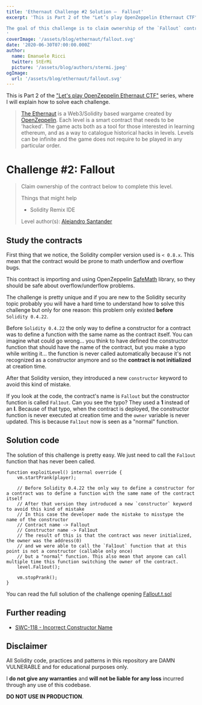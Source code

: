 ```yaml
---
title: 'Ethernaut Challenge #2 Solution —  Fallout'
excerpt: 'This is Part 2 of the "Let’s play OpenZeppelin Ethernaut CTF" series, where I will explain how to solve each challenge.</br></br>

The goal of this challenge is to claim ownership of the `Fallout` contract.
'
coverImage: '/assets/blog/ethernaut/fallout.svg'
date: '2020-06-30T07:00:00.000Z'
author:
  name: Emanuele Ricci
  twitter: StErMi
  picture: '/assets/blog/authors/stermi.jpeg'
ogImage:
  url: '/assets/blog/ethernaut/fallout.svg'
---
```


This is Part 2 of the ["Let's play OpenZeppelin Ethernaut CTF"](https://stermi.xyz/blog/lets-play-openzeppelin-ethernaut) series, where I will explain how to solve each challenge.

> [The Ethernaut](https://ethernaut.openzeppelin.com/) is a Web3/Solidity based wargame created by [OpenZeppelin](https://openzeppelin.com/).
> Each level is a smart contract that needs to be 'hacked'. The game acts both as a tool for those interested in learning ethereum, and as a way to catalogue historical hacks in levels. Levels can be infinite and the game does not require to be played in any particular order.

# Challenge #2: Fallout

> Claim ownership of the contract below to complete this level.
>
> Things that might help
>
> - Solidity Remix IDE
>
> Level author(s): [Alejandro Santander](https://github.com/ajsantander)

## Study the contracts

First thing that we notice, the Solidity compiler version used is `< 0.8.x`. This mean that the contract would be prone to math underflow and overflow bugs.

This contract is importing and using OpenZeppelin [SafeMath](https://docs.openzeppelin.com/contracts/4.x/api/utils#SafeMath) library, so they should be safe about overflow/underflow problems.

The challenge is pretty unique and if you are new to the Solidity security topic probably you will have a hard time to understand how to solve this challenge but only for one reason: this problem only existed **before** `Solidity 0.4.22`.

Before `Solidity 0.4.22` the only way to define a constructor for a contract was to define a function with the same name as the contract itself.
You can imagine what could go wrong... you think to have defined the constructor function that should have the name of the contract, but you make a typo while writing it... the function is never called automatically because it's not recognized as a constructor anymore and so the **contract is not initialized** at creation time.

After that Solidity version, they introduced a new `constructor` keyword to avoid this kind of mistake.

If you look at the code, the contract's name is `Fallout` but the constructor function is called `Fal1out`. Can you see the typo? They used a **1** instead of an **l**.
Because of that typo, when the contract is deployed, the constructor function is never executed at creation time and the `owner` variable is never updated. This is because `Fal1out` now is seen as a "normal" function.

## Solution code

The solution of this challenge is pretty easy. We just need to call the `Fal1out` function that has never been called.

```solidity
function exploitLevel() internal override {
    vm.startPrank(player);

    // Before Solidity 0.4.22 the only way to define a constructor for a contract was to define a function with the same name of the contract itself
    // After that version they introduced a new `constructor` keyword to avoid this kind of mistake
    // In this case the developer made the mistake to misstype the name of the constructor
    // Contract name -> Fallout
    // Constructor name -> Fal1out
    // The result of this is that the contract was never initialized, the owner was the address(0)
    // and we were able to call the `Fal1out` function that at this point is not a constructor (callable only once)
    // but a "normal" function. This also mean that anyone can call multiple time this function switching the owner of the contract.
    level.Fal1out();

    vm.stopPrank();
}
```

You can read the full solution of the challenge opening [Fallout.t.sol](https://github.com/StErMi/foundry-ethernaut/blob/main/test/Fallout.t.sol)

## Further reading

- [SWC-118 - Incorrect Constructor Name](https://swcregistry.io/docs/SWC-118)

## Disclaimer

All Solidity code, practices and patterns in this repository are DAMN VULNERABLE and for educational purposes only.

I **do not give any warranties** and **will not be liable for any loss** incurred through any use of this codebase.

**DO NOT USE IN PRODUCTION**.
